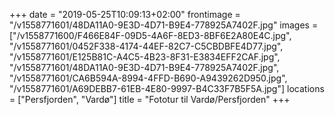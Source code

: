 +++
date = "2019-05-25T10:09:13+02:00"
frontimage = "/v1558771601/48DA11A0-9E3D-4D71-B9E4-778925A7402F.jpg"
images = ["/v1558771600/F466E84F-09D5-4A6F-8ED3-8BF6E2A80E4C.jpg", "/v1558771601/0452F338-4174-44EF-82C7-C5CBDBFE4D77.jpg", "/v1558771601/E125B81C-A4C5-4B23-8F31-E3834EFF2CAF.jpg", "/v1558771601/48DA11A0-9E3D-4D71-B9E4-778925A7402F.jpg", "/v1558771601/CA6B594A-8994-4FFD-B690-A9439262D950.jpg", "/v1558771601/A69DEBB7-61EB-4E80-9997-B4C33F7B5F5A.jpg"]
locations =  ["Persfjorden", "Vardø"]
title = "Fototur til Vardø/Persfjorden"
+++
